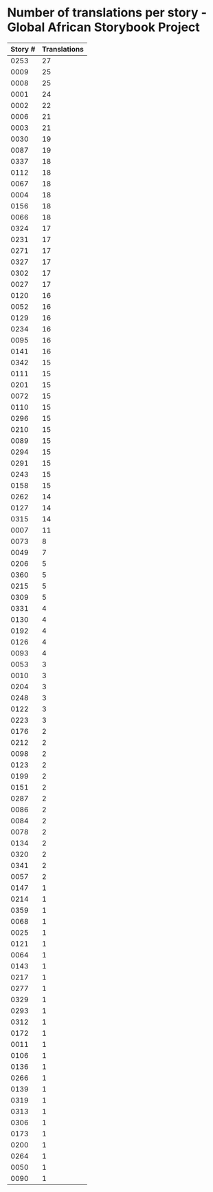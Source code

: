 # Number of translations per story - Global African Storybook Project

Story # | Translations
------- | ------------
0253 | 27
0009 | 25
0008 | 25
0001 | 24
0002 | 22
0006 | 21
0003 | 21
0030 | 19
0087 | 19
0337 | 18
0112 | 18
0067 | 18
0004 | 18
0156 | 18
0066 | 18
0324 | 17
0231 | 17
0271 | 17
0327 | 17
0302 | 17
0027 | 17
0120 | 16
0052 | 16
0129 | 16
0234 | 16
0095 | 16
0141 | 16
0342 | 15
0111 | 15
0201 | 15
0072 | 15
0110 | 15
0296 | 15
0210 | 15
0089 | 15
0294 | 15
0291 | 15
0243 | 15
0158 | 15
0262 | 14
0127 | 14
0315 | 14
0007 | 11
0073 | 8
0049 | 7
0206 | 5
0360 | 5
0215 | 5
0309 | 5
0331 | 4
0130 | 4
0192 | 4
0126 | 4
0093 | 4
0053 | 3
0010 | 3
0204 | 3
0248 | 3
0122 | 3
0223 | 3
0176 | 2
0212 | 2
0098 | 2
0123 | 2
0199 | 2
0151 | 2
0287 | 2
0086 | 2
0084 | 2
0078 | 2
0134 | 2
0320 | 2
0341 | 2
0057 | 2
0147 | 1
0214 | 1
0359 | 1
0068 | 1
0025 | 1
0121 | 1
0064 | 1
0143 | 1
0217 | 1
0277 | 1
0329 | 1
0293 | 1
0312 | 1
0172 | 1
0011 | 1
0106 | 1
0136 | 1
0266 | 1
0139 | 1
0319 | 1
0313 | 1
0306 | 1
0173 | 1
0200 | 1
0264 | 1
0050 | 1
0090 | 1

